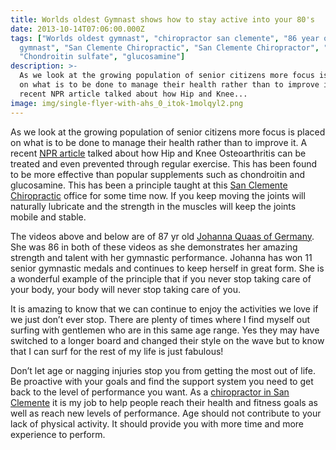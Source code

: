 ```yaml
---
title: Worlds oldest Gymnast shows how to stay active into your 80's
date: 2013-10-14T07:06:00.000Z
tags: ["Worlds oldest gymnast", "chiropractor san clemente", "86 year old
  gymnast", "San Clemente Chiropractic", "San Clemente Chiropractor", "joint pain",
  "Chondroitin sulfate", "glucosamine"]
description: >-
  As we look at the growing population of senior citizens more focus is placed
  on what is to be done to manage their health rather than to improve it. A
  recent NPR article talked about how Hip and Knee...
image: img/single-flyer-with-ahs_0_itok-1molqyl2.png
---
```

As we look at the growing population of senior citizens more focus is placed on what is to be done to manage their health rather than to improve it. A recent[](<>) [NPR article](http://www.npr.org/blogs/health/2013/10/14/231451187/exercise-may-help-knees-more-than-glucosamine-and-chondroitin "NPR") talked about how Hip and Knee Osteoarthritis can be treated and even prevented through regular exercise. This has been found to be more effective than popular supplements such as chondroitin and glucosamine. This has been a principle taught at this[](<>) [San Clemente Chiropractic](../index.html "San Clemente Chiropractic") office for some time now. If you keep moving the joints will naturally lubricate and the strength in the muscles will keep the joints mobile and stable.

The videos above and below are of 87 yr old[](<>) [Johanna Quaas of Germany](http://www.huffingtonpost.com/2012/04/02/johanna-quaas-86-year-old-gymnast-cottbus-world-cup_n_1397152.html "Johanna Quaas"). She was 86 in both of these videos as she demonstrates her amazing strength and talent with her gymnastic performance. Johanna has won 11 senior gymnastic medals and continues to keep herself in great form. She is a wonderful example of the principle that if you never stop taking care of your body, your body will never stop taking care of you.

It is amazing to know that we can continue to enjoy the activities we love if we just don’t ever stop. There are plenty of times where I find myself out surfing with gentlemen who are in this same age range. Yes they may have switched to a longer board and changed their style on the wave but to know that I can surf for the rest of my life is just fabulous!

Don’t let age or nagging injuries stop you from getting the most out of life. Be proactive with your goals and find the support system you need to get back to the level of performance you want. As a[](<>) [chiropractor in San Clemente](../meet-doctors.html "Chiropractor in San Clemente") it is my job to help people reach their health and fitness goals as well as reach new levels of performance. Age should not contribute to your lack of physical activity. It should provide you with more time and more experience to perform.